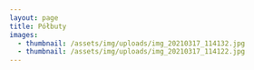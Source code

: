 ```yaml
---
layout: page
title: Półbuty
images:
  - thumbnail: /assets/img/uploads/img_20210317_114132.jpg
  - thumbnail: /assets/img/uploads/img_20210317_114122.jpg
---
```

